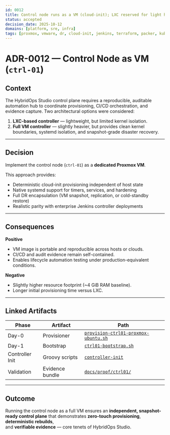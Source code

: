 ```yaml
---
id: 0012
title: Control node runs as a VM (cloud‑init); LXC reserved for light helpers
status: accepted
decision_date: 2025-10-12
domains: [platform, sre, infra]
tags: [proxmox, vmware, dr, cloud-init, jenkins, terraform, packer, kubernetes]
---
```


# ADR-0012 — Control Node as VM (`ctrl-01`)

## Context

The HybridOps Studio control plane requires a reproducible, auditable automation
hub to coordinate provisioning, CI/CD orchestration, and evidence capture.
Two architectural options were considered:

1. **LXC-based controller** — lightweight, but limited kernel isolation.  
2. **Full VM controller** — slightly heavier, but provides clean kernel boundaries,
   systemd isolation, and snapshot-grade disaster recovery.

---

## Decision

Implement the control node (`ctrl-01`) as a **dedicated Proxmox VM**.

This approach provides:

- Deterministic cloud-init provisioning independent of host state  
- Native systemd support for timers, services, and hardening  
- Full DR encapsulation (VM snapshot, replication, or cold-standby restore)  
- Realistic parity with enterprise Jenkins controller deployments

---

## Consequences

**Positive**
- VM image is portable and reproducible across hosts or clouds.  
- CI/CD and audit evidence remain self-contained.  
- Enables lifecycle automation testing under production-equivalent conditions.  

**Negative**
- Slightly higher resource footprint (~4 GiB RAM baseline).  
- Longer initial provisioning time versus LXC.

---

## Linked Artifacts

| Phase | Artifact | Path |
|--------|-----------|------|
| Day-0 | Provisioner | [`provision-ctrl01-proxmox-ubuntu.sh`](../../control/tools/provision/provision-ctrl01-proxmox-ubuntu.sh) |
| Day-1 | Bootstrap | [`ctrl01-bootstrap.sh`](../../control/tools/provision/bootstrap/ctrl01-bootstrap.sh) |
| Controller Init | Groovy scripts | [`controller-init`](../../control/tools/jenkins/controller-init/) |
| Validation | Evidence bundle | [`docs/proof/ctrl01/`](../../docs/proof/ctrl01/) |

---

## Outcome

Running the control node as a full VM ensures an **independent, snapshot-ready
control plane** that demonstrates **zero-touch provisioning**, **deterministic rebuilds**,  
and **verifiable evidence** — core tenets of HybridOps Studio.
